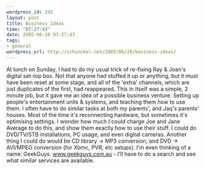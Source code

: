 ```yaml
--- 
wordpress_id: 242
layout: post
title: Business Ideas
time: "07:27:43"
date: 2005-06-28 07:27:43
tags: 
- general
wordpress_url: http://schinckel.net/2005/06/28/business-ideas/
---
```

At lunch on Sunday, I had to do my usual trick of re-fixing Ray & Joan's digital set-top box. Not that anyone had stuffed it up or anything, but it must have been reset at some stage, and all of the 'extra' channels, which are just duplicates of the first, had reappeared. This in itself was a simple, 2 minute job, but it gave me an idea of a possible business venture. Setting up people's entertainment units & systems, and teaching them how to use them. I often have to do similar tasks at both my parents', and Jaq's parents' houses. Most of the time it's reconnecting hardware, but sometimes it's optimising settings. I wonder how much I could charge Joe and Jane Average to do this, and show them exactly how to use their stuff. I could do DVD/TV/STB installations, PC usage, and even digital cameras. Another thing I could do would be CD library -> MP3 conversion, and DVD -> AVI/MPEG conversion (for Xbmc, PVR, etc setups). I'm even thinking of a name: GeekGuys. www.geekguys.com.au - I'll have to do a search and see what similar services are available. 
